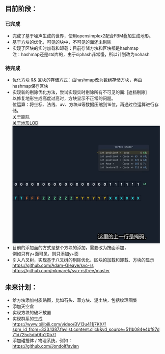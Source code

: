 ## 目前阶段：
### 已完成
- 完成了基于噪声生成的世界，使用opensimplex2配合FBM叠加生成地形。
- 基于方块的优化，可见的块中，不可见的面还未剔除
- 实现了区块的实时加载和卸载：目前存储方块和区块都是hashmap <br>
注：hashmap还是std库的，由于siphash非常慢，所以计划改为nohash
### 待完成
- 优化方块 && 区块的存储方式：由hashmap改为数组存储方块，再由hashmap保存区块
- 实现新的剔除优化方法，尝试实现实时剔除所有不可见的面: [遮挡剔除] <br>
以修复地形生成高度过高时，方块显示不正常的问题。<br>
位运算：将坐标、法线、uv、方块id等数据压缩到16位，再通过位运算进行存储。<br>
[关于剔除](https://www.bilibili.com/video/BV1HH4y1A7nu/?spm_id_from=333.1387.favlist.content.click&vd_source=511b084e4bf87d71d725c5db0fb20b7f)<br>
[关于地形LOD](https://www.bilibili.com/video/BV1HH4y1A7nu/?spm_id_from=333.1387.favlist.content.click&vd_source=511b084e4bf87d71d725c5db0fb20b7f)<br>
![alt text](image.png)
- 目前的添加面的方式是整个方块的添加，需要改为按面添加，<br>
例如只有y+面可见，则只添加y+面
- 引入八叉树，实现基于八叉树的剔除优化、区块的加载和卸载、方块的显示<br>
https://github.com/Adam-Gleave/svo-rs <br>
https://github.com/mkmarek/svo-rs/tree/master

## 未来计划：
- 给方块添加材质贴图，比如石头、草方块、泥土块，包括纹理图集
- 添加天空盒
- 实现方块的破坏放置
- 实现群系的生成 <br>
https://www.bilibili.com/video/BV13u411j7KX/?spm_id_from=333.1387.favlist.content.click&vd_source=511b084e4bf87d71d725c5db0fb20b7f
- 添加碰撞体 / 物理系统，例如：<br>
https://github.com/Jondolf/avian